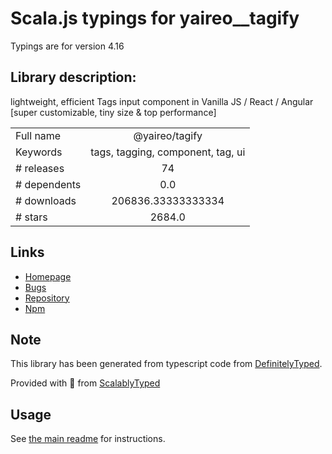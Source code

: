 
# Scala.js typings for yaireo__tagify

Typings are for version 4.16

## Library description:
lightweight, efficient Tags input component in Vanilla JS / React / Angular [super customizable, tiny size & top performance]

|                    |                 |
| ------------------ | :-------------: |
| Full name          | @yaireo/tagify |
| Keywords           | tags, tagging, component, tag, ui |
| # releases         | 74 |
| # dependents       | 0.0 |
| # downloads        | 206836.33333333334 |
| # stars            | 2684.0 |

## Links
- [Homepage](https://github.com/yairEO/tagify)
- [Bugs](https://github.com/yaireo/tagify/issues)
- [Repository](https://github.com/yairEO/tagify)
- [Npm](https://www.npmjs.com/package/%40yaireo%2Ftagify)
    


## Note
This library has been generated from typescript code from [DefinitelyTyped](https://definitelytyped.org).

Provided with :purple_heart: from [ScalablyTyped](https://github.com/oyvindberg/ScalablyTyped)

## Usage
See [the main readme](../../readme.md) for instructions.


